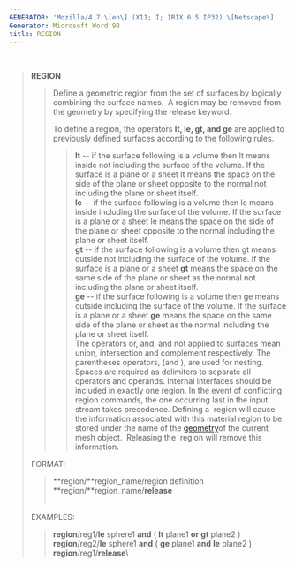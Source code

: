 ```yaml
---
GENERATOR: 'Mozilla/4.7 \[en\] (X11; I; IRIX 6.5 IP32) \[Netscape\]'
Generator: Microsoft Word 98
title: REGION
---
```


 

> **REGION**
>
> > Define a geometric region from the set of surfaces by logically
> > combining the surface names.  A region may be removed from the
> > geometry by specifying the release keyword.
> >
> > To define a region, the operators **lt, le, gt, and ge** are applied
> > to previously defined surfaces according to the following rules.
> >
> > > **lt** -- if the surface following is a volume then lt means
> > > inside not including the surface of the volume. If the surface is
> > > a plane or a sheet lt means the space on the side of the plane or
> > > sheet opposite to the normal not including the plane or sheet
> > > itself.\
> > > **le** -- if the surface following is a volume then le means
> > > inside including the surface of the volume. If the surface is a
> > > plane or a sheet le means the space on the side of the plane or
> > > sheet opposite to the normal including the plane or sheet itself.\
> > > **gt** -- if the surface following is a volume then gt means
> > > outside not including the surface of the volume. If the surface is
> > > a plane or a sheet **gt** means the space on the same side of the
> > > plane or sheet as the normal not including the plane or sheet
> > > itself.\
> > > **ge** -- if the surface following is a volume then ge means
> > > outside including the surface of the volume. If the surface is a
> > > plane or a sheet **ge** means the space on the same side of the
> > > plane or sheet as the normal including the plane or sheet itself.\
> > > The operators or, and, and not applied to surfaces mean union,
> > > intersection and complement respectively. The parentheses
> > > operators, (and ), are used for nesting. Spaces are required as
> > > delimiters to separate all operators and operands. Internal
> > > interfaces should be included in exactly one region. In the event
> > > of conflicting region commands, the one occurring last in the
> > > input stream takes precedence.
> > > Defining a  region will cause the information associated with this
> > > material region to be stored under the name of the
> > > [geometry](../geometries.html)of the current mesh object. 
> > > Releasing the  region will remove this information.
>
> FORMAT:
>
> > **region/**region\_name/region definition\
> > **region/**region\_name/**release**\
> >  
>
> EXAMPLES:
>
> > **region**/reg1/**le** sphere1 **and** ( **lt** plane1 **or** **gt**
> > plane2 )\
> > **region**/reg2/**le** sphere1 **and** ( **ge** plane1 **and**
> > **le** plane2 )\
> > **region**/reg1/**release**\
> >
